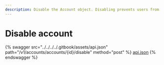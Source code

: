 ```yaml
---
description: Disable the Account object. Disabling prevents users from signing in
---
```


# Disable account



{% swagger src="../../../../.gitbook/assets/api.json" path="/v1/accounts/accounts/{id}/disable" method="post" %}
[api.json](../../../../.gitbook/assets/api.json)
{% endswagger %}
